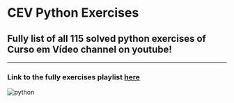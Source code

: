 # CEV Python Exercises

## Fully list of all 115 solved python exercises of Curso em Vídeo channel on youtube!
---

### Link to the fully exercises playlist [here](https://www.youtube.com/watch?v=nIHq1MtJaKs&list=PLHz_AreHm4dm6wYOIW20Nyg12TAjmMGT-)

![python](https://imagens.tiespecialistas.com.br/2016/01/pythonlogo.jpg)
